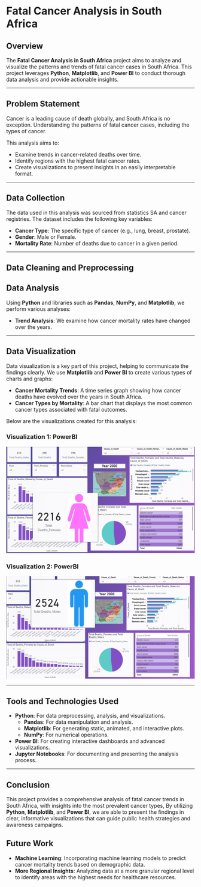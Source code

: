 # Fatal Cancer Analysis in South Africa

## Overview

The **Fatal Cancer Analysis in South Africa** project aims to analyze and visualize the patterns and trends of fatal cancer cases in South Africa. This project leverages **Python**, **Matplotlib**, and **Power BI** to conduct thorough data analysis and provide actionable insights.

---

## Problem Statement

Cancer is a leading cause of death globally, and South Africa is no exception. Understanding the patterns of fatal cancer cases, including the types of cancer.

This analysis aims to:
- Examine trends in cancer-related deaths over time.
- Identify regions with the highest fatal cancer rates.
- Create visualizations to present insights in an easily interpretable format.

---

## Data Collection

The data used in this analysis was sourced from statistics SA and cancer registries. The dataset includes the following key variables:
- **Cancer Type**: The specific type of cancer (e.g., lung, breast, prostate).
- **Gender**: Male or Female.
- **Mortality Rate**: Number of deaths due to cancer in a given period.

---

## Data Cleaning and Preprocessing

## Data Analysis

Using **Python** and libraries such as **Pandas**, **NumPy**, and **Matplotlib**, we perform various analyses:
- **Trend Analysis**: We examine how cancer mortality rates have changed over the years.

---

## Data Visualization

Data visualization is a key part of this project, helping to communicate the findings clearly. We use **Matplotlib** and **Power BI** to create various types of charts and graphs:

- **Cancer Mortality Trends**: A time series graph showing how cancer deaths have evolved over the years in South Africa.
- **Cancer Types by Mortality**: A bar chart that displays the most common cancer types associated with fatal outcomes.

Below are the visualizations created for this analysis:

### Visualization 1: PowerBI

![Cancer Mortality Trends](https://github.com/Nthabyy/Fatal-Cancer-Analysis-SA/blob/main/BIAnalysis.png)

### Visualization 2: PowerBI

![Geographical Distribution](https://github.com/Nthabyy/Fatal-Cancer-Analysis-SA/blob/main/BIAnalysis2.png)


---

## Tools and Technologies Used

- **Python**: For data preprocessing, analysis, and visualizations.
  - **Pandas**: For data manipulation and analysis.
  - **Matplotlib**: For generating static, animated, and interactive plots.
  - **NumPy**: For numerical operations.
- **Power BI**: For creating interactive dashboards and advanced visualizations.
- **Jupyter Notebooks**: For documenting and presenting the analysis process.

---

## Conclusion

This project provides a comprehensive analysis of fatal cancer trends in South Africa, with insights into the most prevalent cancer types, By utilizing **Python**, **Matplotlib**, and **Power BI**, we are able to present the findings in clear, informative visualizations that can guide public health strategies and awareness campaigns.

## Future Work

- **Machine Learning**: Incorporating machine learning models to predict cancer mortality trends based on demographic data.
- **More Regional Insights**: Analyzing data at a more granular regional level to identify areas with the highest needs for healthcare resources.


